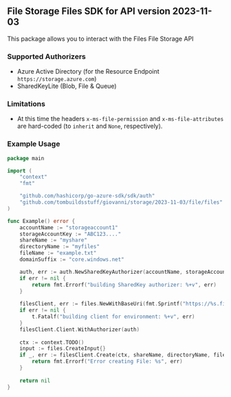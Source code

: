 ## File Storage Files SDK for API version 2023-11-03

This package allows you to interact with the Files File Storage API

### Supported Authorizers

* Azure Active Directory (for the Resource Endpoint `https://storage.azure.com`)
* SharedKeyLite (Blob, File & Queue)

### Limitations

* At this time the headers `x-ms-file-permission` and `x-ms-file-attributes` are hard-coded (to `inherit` and `None`, respectively).

### Example Usage

```go
package main

import (
	"context"
	"fmt"

	"github.com/hashicorp/go-azure-sdk/sdk/auth"
	"github.com/tombuildsstuff/giovanni/storage/2023-11-03/file/files"
)

func Example() error {
	accountName := "storageaccount1"
    storageAccountKey := "ABC123...."
    shareName := "myshare"
    directoryName := "myfiles"
    fileName := "example.txt"
	domainSuffix := "core.windows.net"

	auth, err := auth.NewSharedKeyAuthorizer(accountName, storageAccountKey, auth.SharedKey)
	if err != nil {
		return fmt.Errorf("building SharedKey authorizer: %+v", err)
	}
	
    filesClient, err := files.NewWithBaseUri(fmt.Sprintf("https://%s.file.%s", accountName, domainSuffix))
	if err != nil {
		t.Fatalf("building client for environment: %+v", err)
	}
    filesClient.Client.WithAuthorizer(auth)
    
    ctx := context.TODO()
    input := files.CreateInput{}
    if _, err := filesClient.Create(ctx, shareName, directoryName, fileName, input); err != nil {
        return fmt.Errorf("Error creating File: %s", err)
    }
    
    return nil 
}
```